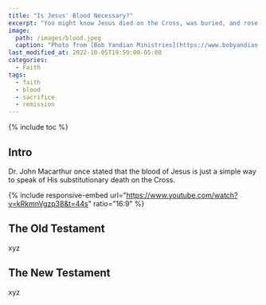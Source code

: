 ```yaml
---
title: "Is Jesus' Blood Necessary?"
excerpt: "You might know Jesus died on the Cross, was buried, and rose again. The Bible also mentioned he shed His blood for us. But was this necessary for the remission of our sins?"
image: 
  path: /images/blood.jpeg
  caption: "Photo from [Bob Yandian Ministries](https://www.bobyandian.com/bible-topics/the-blood-and-the-name)"
last_modified_at: 2022-10-05T19:59:00-05:00
categories:
  - Faith
tags: 
  - faith
  - blood
  - sacrifice
  - remission
---
```


{% include toc %}

## Intro
Dr. John Macarthur once stated that the blood of Jesus is just a simple way to speak of His substitutionary death on the Cross.

{% include responsive-embed url="https://www.youtube.com/watch?v=kRkmnVgzp38&t=44s" ratio="16:9" %}



## The Old Testament
xyz

## The New Testament
xyz

